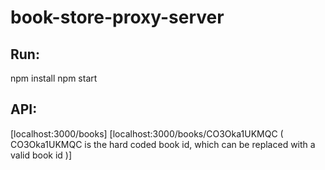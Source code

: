 # book-store-proxy-server

## Run:

npm install
npm start

## API:

[localhost:3000/books]
[localhost:3000/books/CO3Oka1UKMQC ( CO3Oka1UKMQC is the hard coded book id, which can be replaced with a valid book id )]
